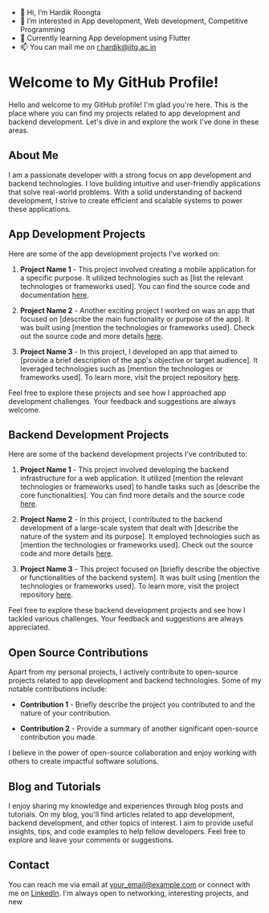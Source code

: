 - 👋 Hi, I’m Hardik Roongta
- 👀 I’m interested in App development, Web development, Competitive Programming
- 🌱 Currently learning App development using Flutter
- 📫 You can mail me on r.hardik@iitg.ac.in

# Welcome to My GitHub Profile!

Hello and welcome to my GitHub profile! I'm glad you're here. This is the place where you can find my projects related to app development and backend development. Let's dive in and explore the work I've done in these areas.

## About Me

I am a passionate developer with a strong focus on app development and backend technologies. I love building intuitive and user-friendly applications that solve real-world problems. With a solid understanding of backend development, I strive to create efficient and scalable systems to power these applications.

## App Development Projects

Here are some of the app development projects I've worked on:

1. **Project Name 1** - This project involved creating a mobile application for a specific purpose. It utilized technologies such as [list the relevant technologies or frameworks used]. You can find the source code and documentation [here](link_to_project1).

2. **Project Name 2** - Another exciting project I worked on was an app that focused on [describe the main functionality or purpose of the app]. It was built using [mention the technologies or frameworks used]. Check out the source code and more details [here](link_to_project2).

3. **Project Name 3** - In this project, I developed an app that aimed to [provide a brief description of the app's objective or target audience]. It leveraged technologies such as [mention the technologies or frameworks used]. To learn more, visit the project repository [here](link_to_project3).

Feel free to explore these projects and see how I approached app development challenges. Your feedback and suggestions are always welcome.

## Backend Development Projects

Here are some of the backend development projects I've contributed to:

1. **Project Name 1** - This project involved developing the backend infrastructure for a web application. It utilized [mention the relevant technologies or frameworks used] to handle tasks such as [describe the core functionalities]. You can find more details and the source code [here](link_to_project1).

2. **Project Name 2** - In this project, I contributed to the backend development of a large-scale system that dealt with [describe the nature of the system and its purpose]. It employed technologies such as [mention the technologies or frameworks used]. Check out the source code and more details [here](link_to_project2).

3. **Project Name 3** - This project focused on [briefly describe the objective or functionalities of the backend system]. It was built using [mention the technologies or frameworks used]. To learn more, visit the project repository [here](link_to_project3).

Feel free to explore these backend development projects and see how I tackled various challenges. Your feedback and suggestions are always appreciated.

## Open Source Contributions

Apart from my personal projects, I actively contribute to open-source projects related to app development and backend technologies. Some of my notable contributions include:

- **Contribution 1** - Briefly describe the project you contributed to and the nature of your contribution.

- **Contribution 2** - Provide a summary of another significant open-source contribution you made.

I believe in the power of open-source collaboration and enjoy working with others to create impactful software solutions.

## Blog and Tutorials

I enjoy sharing my knowledge and experiences through blog posts and tutorials. On my blog, you'll find articles related to app development, backend development, and other topics of interest. I aim to provide useful insights, tips, and code examples to help fellow developers. Feel free to explore and leave your comments or suggestions.

## Contact

You can reach me via email at [your_email@example.com](mailto:your_email@example.com) or connect with me on [LinkedIn](https://www.linkedin.com/in/your_profile). I'm always open to networking, interesting projects, and new
